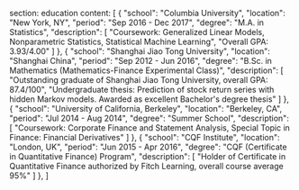 section: education
content: [
{
    "school": "Columbia University",
    "location": "New York, NY",
    "period": "Sep 2016 - Dec 2017",
    "degree": "M.A. in Statistics",
    "description": [
        "Coursework: Generalized Linear Models, Nonparametric Statistics, Statistical Machine Learning",
        "Overall GPA: 3.93/4.00"
    ]
},
{
    "school": "Shanghai Jiao Tong University",
    "location": "Shanghai China",
    "period": "Sep 2012 - Jun 2016",
    "degree": "B.Sc. in Mathematics (Mathematics-Finance Experimental Class)",
    "description": [
        "Outstanding graduate of Shanghai Jiao Tong University, overall GPA: 87.4/100",
        "Undergraduate thesis: Prediction of stock return series with hidden Markov models. Awarded as excellent Bachelor's degree thesis"
    ]
},
{
    "school": "University of California, Berkeley",
    "location": "Berkeley, CA",
    "period": "Jul 2014 - Aug 2014",
    "degree": "Summer School",
    "description": [
        "Coursework: Corporate Finance and Statement Analysis, Special Topic in Finance: Financial Derivatives"
    ]
},
{
    "school": "CQF Institute",
    "location": "London, UK",
    "period": "Jun 2015 - Apr 2016",
    "degree": "CQF (Certificate in Quantitative Finance) Program",
    "description": [
        "Holder of Certificate in Quantitative Finance authorized by Fitch Learning, overall course average 95%"
    ]
},
]